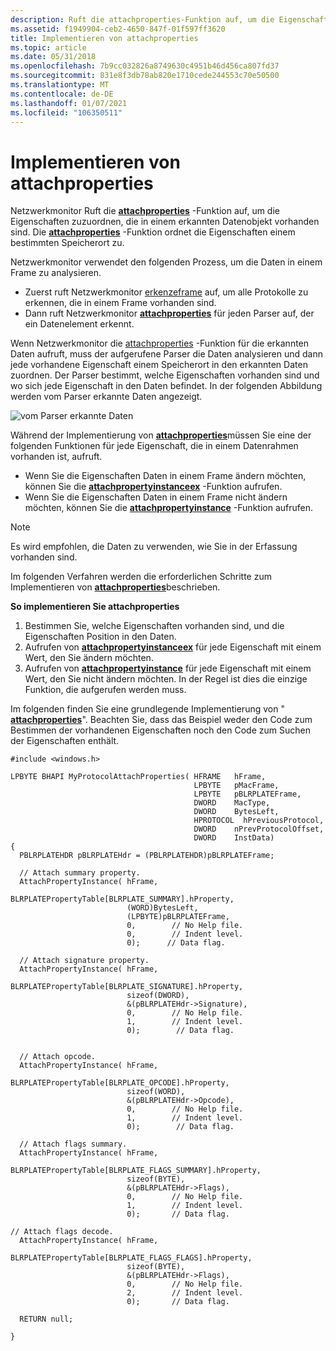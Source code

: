 ```yaml
---
description: Ruft die attachproperties-Funktion auf, um die Eigenschaften zuzuordnen, die in einem erkannten Datenobjekt vorhanden sind.
ms.assetid: f1949904-ceb2-4650-847f-01f597ff3620
title: Implementieren von attachproperties
ms.topic: article
ms.date: 05/31/2018
ms.openlocfilehash: 7b9cc032826a8749630c4951b46d456ca807fd37
ms.sourcegitcommit: 831e8f3db78ab820e1710cede244553c70e50500
ms.translationtype: MT
ms.contentlocale: de-DE
ms.lasthandoff: 01/07/2021
ms.locfileid: "106350511"
---
```

# <a name="implementing-attachproperties"></a>Implementieren von attachproperties

Netzwerkmonitor Ruft die [**attachproperties**](attachproperties.md) -Funktion auf, um die Eigenschaften zuzuordnen, die in einem erkannten Datenobjekt vorhanden sind. Die [**attachproperties**](attachproperties.md) -Funktion ordnet die Eigenschaften einem bestimmten Speicherort zu.

Netzwerkmonitor verwendet den folgenden Prozess, um die Daten in einem Frame zu analysieren.

-   Zuerst ruft Netzwerkmonitor [erkenzeframe](recognizeframe.md) auf, um alle Protokolle zu erkennen, die in einem Frame vorhanden sind.
-   Dann ruft Netzwerkmonitor [**attachproperties**](attachproperties.md) für jeden Parser auf, der ein Datenelement erkennt.

Wenn Netzwerkmonitor die [attachproperties](attachproperties.md) -Funktion für die erkannten Daten aufruft, muss der aufgerufene Parser die Daten analysieren und dann jede vorhandene Eigenschaft einem Speicherort in den erkannten Daten zuordnen. Der Parser bestimmt, welche Eigenschaften vorhanden sind und wo sich jede Eigenschaft in den Daten befindet. In der folgenden Abbildung werden vom Parser erkannte Daten angezeigt.

![vom Parser erkannte Daten](images/attachproperties1.png)

Während der Implementierung von [**attachproperties**](attachproperties.md)müssen Sie eine der folgenden Funktionen für jede Eigenschaft, die in einem Datenrahmen vorhanden ist, aufruft.

-   Wenn Sie die Eigenschaften Daten in einem Frame ändern möchten, können Sie die [**attachpropertyinstanceex**](attachpropertyinstanceex.md) -Funktion aufrufen.
-   Wenn Sie die Eigenschaften Daten in einem Frame nicht ändern möchten, können Sie die [**attachpropertyinstance**](attachpropertyinstance.md) -Funktion aufrufen.

> [!Note]  
> Es wird empfohlen, die Daten zu verwenden, wie Sie in der Erfassung vorhanden sind.

 

Im folgenden Verfahren werden die erforderlichen Schritte zum Implementieren von [**attachproperties**](attachproperties.md)beschrieben.

**So implementieren Sie attachproperties**

1.  Bestimmen Sie, welche Eigenschaften vorhanden sind, und die Eigenschaften Position in den Daten.
2.  Aufrufen von [**attachpropertyinstanceex**](attachpropertyinstanceex.md) für jede Eigenschaft mit einem Wert, den Sie ändern möchten.
3.  Aufrufen von [**attachpropertyinstance**](attachpropertyinstance.md) für jede Eigenschaft mit einem Wert, den Sie nicht ändern möchten. In der Regel ist dies die einzige Funktion, die aufgerufen werden muss.

Im folgenden finden Sie eine grundlegende Implementierung von " [**attachproperties**](attachproperties.md)". Beachten Sie, dass das Beispiel weder den Code zum Bestimmen der vorhandenen Eigenschaften noch den Code zum Suchen der Eigenschaften enthält.

``` syntax
#include <windows.h>

LPBYTE BHAPI MyProtocolAttachProperties( HFRAME   hFrame,
                                         LPBYTE   pMacFrame,
                                         LPBYTE   pBLRPLATEFrame,
                                         DWORD    MacType,
                                         DWORD    BytesLeft,
                                         HPROTOCOL  hPreviousProtocol,
                                         DWORD    nPrevProtocolOffset,
                                         DWORD    InstData)
{
  PBLRPLATEHDR pBLRPLATEHdr = (PBLRPLATEHDR)pBLRPLATEFrame;

  // Attach summary property.
  AttachPropertyInstance( hFrame,
                          BLRPLATEPropertyTable[BLRPLATE_SUMMARY].hProperty,
                          (WORD)BytesLeft,
                          (LPBYTE)pBLRPLATEFrame,
                          0,        // No Help file.
                          0,        // Indent level.
                          0);      // Data flag.

  // Attach signature property.
  AttachPropertyInstance( hFrame,
                          BLRPLATEPropertyTable[BLRPLATE_SIGNATURE].hProperty,
                          sizeof(DWORD),
                          &(pBLRPLATEHdr->Signature),
                          0,        // No Help file.
                          1,        // Indent level.
                          0);        // Data flag.


  // Attach opcode.
  AttachPropertyInstance( hFrame,
                          BLRPLATEPropertyTable[BLRPLATE_OPCODE].hProperty,
                          sizeof(WORD),
                          &(pBLRPLATEHdr->Opcode),
                          0,        // No Help file.
                          1,        // Indent level.
                          0);        // Data flag.

  // Attach flags summary.
  AttachPropertyInstance( hFrame,
                          BLRPLATEPropertyTable[BLRPLATE_FLAGS_SUMMARY].hProperty,
                          sizeof(BYTE),
                          &(pBLRPLATEHdr->Flags),
                          0,        // No Help file.
                          1,        // Indent level.
                          0);       // Data flag.

// Attach flags decode.
  AttachPropertyInstance( hFrame,
                          BLRPLATEPropertyTable[BLRPLATE_FLAGS_FLAGS].hProperty,
                          sizeof(BYTE),
                          &(pBLRPLATEHdr->Flags),
                          0,        // No Help file.
                          2,        // Indent level.
                          0);       // Data flag.

  RETURN null;

}
```

 

 



